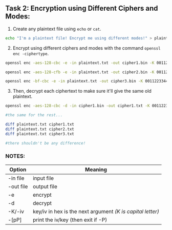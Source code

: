 ## Task 2: Encryption using Different Ciphers and Modes:

1. Create any plaintext file using `echo` or `cat`.
```bash
echo "I'm a plaintext file! Encrypt me using different modes!" > plaintext.txt
```

2. Encrypt using different ciphers and modes with the command `openssl enc -ciphertype`.
```bash
openssl enc -aes-128-cbc -e -in plaintext.txt -out cipher1.bin -K 00112233445566778899aabbccddeeff -iv 0102030405060708

openssl enc -aes-128-cfb -e -in plaintext.txt -out cipher2.bin -K 00112233445566778899aabbccddeeff -iv 0102030405060708

openssl enc -bf-cbc -e -in plaintext.txt -out cipher3.bin -K 00112233445566778899aabbccddeeff -iv 0102030405060708
```

3. Then, decrypt each ciphertext to make sure it'll give the same old plaintext.
```bash
openssl enc -aes-128-cbc -d -in cipher1.bin -out cipher1.txt -K 00112233445566778899aabbccddeeff -iv 0102030405060708

#the same for the rest...
```
```bash
diff plaintext.txt cipher1.txt
diff plaintext.txt cipher2.txt
diff plaintext.txt cipher3.txt

#there shouldn't be any difference!
```

### NOTES:
| Option | Meaning |
| ------ | ------ |
| -in file | input file |
| -out file | output file |
| -e | encrypt |
| -d | decrypt |
| -K/-iv | key/iv in hex is the next argument *(K is capital letter)* |
| -[pP] | print the iv/key (then exit if -P) |



